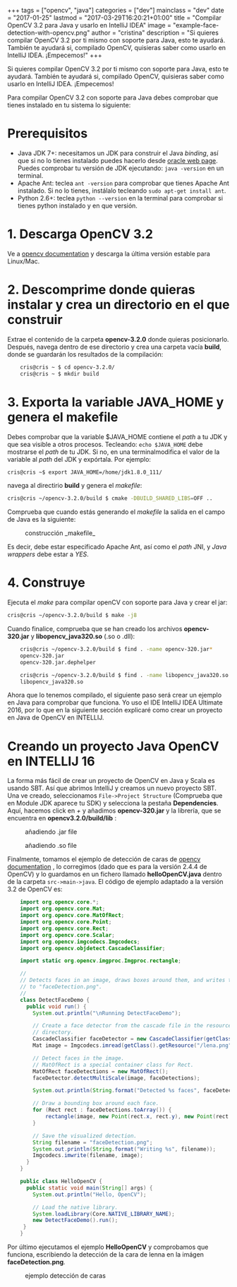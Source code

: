 +++
tags = ["opencv", "java"]
categories = ["dev"]
mainclass = "dev"
date = "2017-01-25"
lastmod = "2017-03-29T16:20:21+01:00"
title = "Compilar OpenCV 3.2 para Java y usarlo en IntelliJ IDEA"
image = "example-face-detection-with-opencv.png"
author = "cristina"
description = "Si quieres compilar OpenCV 3.2 por ti mismo con soporte para Java, esto te ayudará. También te ayudará si, compilado OpenCV, quisieras saber como usarlo en IntelliJ IDEA. ¡Empecemos!"
+++

Si quieres compilar OpenCV 3.2 por ti mismo con soporte para Java, esto te ayudará. También te ayudará si, compilado OpenCV, quisieras saber como usarlo en IntelliJ IDEA. ¡Empecemos!

Para compilar OpenCV 3.2 con soporte para Java debes comprobar que tienes instalado en tu sistema lo siguiente:

# Prerequisitos

 - Java JDK 7+: necesitamos un JDK para construir el Java _binding_, así que si no lo tienes instalado puedes hacerlo desde [oracle web page](http://www.oracle.com/technetwork/java/javase/downloads/index.html "www.oracle.com"). Puedes comprobar tu versión de JDK ejecutando: `java -version`  en un terminal.
 - Apache Ant: teclea `ant -version` para comprobar que tienes Apache Ant instalado. Si no lo tienes, instálalo tecleando `sudo apt-get install ant`.
 - Python 2.6+: teclea `python --version` en la terminal para comprobar si tienes python instalado y en que versión.

<!--more--><!--ad-->

# 1. Descarga OpenCV 3.2

 Ve a [opencv documentation](http://opencv.org/ "opencv.org") y descarga la última versión estable para Linux/Mac.

# 2. Descomprime donde quieras instalar y crea un directorio en el que construir

Extrae el contenido de la carpeta **opencv-3.2.0** donde quieras posicionarlo. Después, navega dentro de ese directorio y crea una carpeta vacía **build**, donde se guardarán los resultados de la compilación:

```bash
    cris@cris ~ $ cd opencv-3.2.0/
    cris@cris ~ $ mkdir build
```

# 3. Exporta la variable JAVA_HOME y genera el makefile

Debes comprobar que la variable $JAVA_HOME contiene el _path_ a tu JDK y que sea visible a otros procesos. Tecleando: `echo $JAVA_HOME` debe mostrarse el _path_ de tu JDK. Si no, en una terminalmodifica el valor de la variable al _path_ del JDK y expórtala. Por ejemplo:

```bash
cris@cris ~$ export JAVA_HOME=/home/jdk1.8.0_111/
```

navega al directirio **build** y genera el _makefile_:

```bash
cris@cris ~/opencv-3.2.0/build $ cmake -DBUILD_SHARED_LIBS=OFF ..
```

Comprueba que cuando estás generando el _makefile_ la salida en el campo de Java es la siguiente:
<figure>
    <amp-img sizes="(min-width: 983px) 983px, 100vw" on="tap:lightbox1" role="button" tabindex="0" layout="responsive" src="/img/output-build-makefiles-opencv-java.png" title="" alt="" width="983px" height="164px"></amp-img>
    <figcaption>construcción _makefile_</figcaption>
</figure>

Es decir, debe estar especificado Apache Ant, así como el _path_ JNI, y _Java wrappers_ debe estar a _YES_.

# 4. Construye

Ejecuta el  _make_ para compilar openCV con soporte para Java y crear el jar:

```bash
cris@cris ~/opencv-3.2.0/build $ make -j8
```

Cuando finalice, comprueba que se han creado los archivos **opencv-320.jar** y **libopencv_java320.so** (.so o .dll):

```bash
    cris@cris ~/opencv-3.2.0/build $ find . -name opencv-320.jar*
    opencv-320.jar
    opencv-320.jar.dephelper

    cris@cris ~/opencv-3.2.0/build $ find . -name libopencv_java320.so
    libopencv_java320.so
```

Ahora que lo tenemos compilado, el siguiente paso será crear un ejemplo en Java para comprobar que funciona. Yo uso el IDE IntelliJ IDEA Ultimate 2016, por lo que en la siguiente sección explicaré como crear un proyecto en Java de OpenCV en INTELLIJ.

# Creando un proyecto Java OpenCV en INTELLIJ 16

 La forma más fácil de crear un proyecto de OpenCV en Java y Scala es usando SBT.
 Así que abrimos IntelliJ y creamos un nuevo proyecto SBT. Una ve creado, seleccionamos `File->Project Structure`  (Comprueba que en Module JDK aparece tu SDK)
 y selecciona la pestaña **Dependencies**. Aquí, hacemos click en _+_ y añadimos **opencv-320.jar** y la librería, que se encuentra en **opencv3.2.0/build/lib** :

<figure>
    <amp-img sizes="(min-width: 1022px) 1022px, 100vw" on="tap:lightbox1" role="button" tabindex="0" layout="responsive" src="/img/adding-Opencv-jar-to-IntelliJ-project.png" title="" alt="" width="1022px" height="341px"></amp-img>
    <figcaption>añadiendo .jar file</figcaption>
</figure>

<figure>
    <amp-img sizes="(min-width: 734px) 734px, 100vw" on="tap:lightbox1" role="button" tabindex="0" layout="responsive" src="/img/adding-libpath-to-intelliJ-project.png" title="" alt="" width="734px" height="291px"></amp-img>
<figcaption>añadiendo .so file</figcaption>
</figure>


Finalmente, tomamos el ejemplo de detección de caras de [opencv documentation](http://docs.opencv.org/2.4.4-beta/doc/tutorials/introduction/desktop_java/java_dev_intro.html "docs.opencv.org") , lo corregimos (dado que es para la versión 2.4.4 de OpenCV) y lo guardamos en un fichero llamado **helloOpenCV.java** dentro de la carpeta `src->main->java`.  El código de ejemplo adaptado a la versión 3.2 de OpenCV es:

```java
    import org.opencv.core.*;
    import org.opencv.core.Mat;
    import org.opencv.core.MatOfRect;
    import org.opencv.core.Point;
    import org.opencv.core.Rect;
    import org.opencv.core.Scalar;
    import org.opencv.imgcodecs.Imgcodecs;
    import org.opencv.objdetect.CascadeClassifier;

    import static org.opencv.imgproc.Imgproc.rectangle;

    //
    // Detects faces in an image, draws boxes around them, and writes the results
    // to "faceDetection.png".
    //
    class DetectFaceDemo {
      public void run() {
        System.out.println("\nRunning DetectFaceDemo");

        // Create a face detector from the cascade file in the resources
        // directory.
        CascadeClassifier faceDetector = new CascadeClassifier(getClass().getResource("/lbpcascade_frontalface.xml").getPath());
        Mat image = Imgcodecs.imread(getClass().getResource("/lena.png").getPath());

        // Detect faces in the image.
        // MatOfRect is a special container class for Rect.
        MatOfRect faceDetections = new MatOfRect();
        faceDetector.detectMultiScale(image, faceDetections);

        System.out.println(String.format("Detected %s faces", faceDetections.toArray().length));

        // Draw a bounding box around each face.
        for (Rect rect : faceDetections.toArray()) {
            rectangle(image, new Point(rect.x, rect.y), new Point(rect.x + rect.width, rect.y + rect.height), new Scalar(0, 255, 0));
        }

        // Save the visualized detection.
        String filename = "faceDetection.png";
        System.out.println(String.format("Writing %s", filename));
        Imgcodecs.imwrite(filename, image);
      }
    }

    public class HelloOpenCV {
      public static void main(String[] args) {
        System.out.println("Hello, OpenCV");

        // Load the native library.
        System.loadLibrary(Core.NATIVE_LIBRARY_NAME);
        new DetectFaceDemo().run();
     }
    }
```

Por último ejecutamos el ejemplo **HelloOpenCV** y comprobamos que funciona, escribiendo la detección de la cara de lenna en la imágen **faceDetection.png**.

<figure>
    <amp-img sizes="(min-width: 531px) 531px, 100vw" on="tap:lightbox1" role="button" tabindex="0" layout="responsive" src="/img/example-face-detection-with-opencv.png" title="" alt="" width="531px" height="528px"></amp-img>
    <figcaption>ejemplo detección de caras</figcaption>
</figure>
